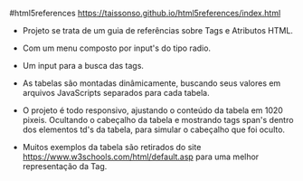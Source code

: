 #html5references https://taissonso.github.io/html5references/index.html

  - Projeto se trata de um guia de referências sobre Tags e Atributos HTML. 
  
  - Com um menu composto por input's do tipo radio. 
  
  - Um input para a busca das tags. 
  
  - As tabelas são montadas dinâmicamente, buscando seus valores em arquivos JavaScripts separados para cada tabela. 
  
  - O projeto é todo responsivo, ajustando o conteúdo da tabela em 1020 pixeis. Ocultando o cabeçalho da tabela e 
  mostrando tags span's dentro dos elementos td's da tabela, para simular o cabeçalho que foi oculto. 
  
  - Muitos exemplos da tabela são retirados do site https://www.w3schools.com/html/default.asp para uma melhor representação da Tag. 

